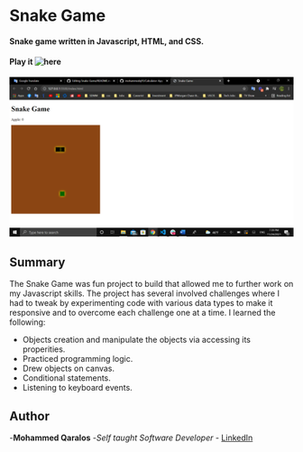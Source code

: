 # Snake Game
#### Snake game written in Javascript, HTML, and CSS.
#### Play it ![here](https://mohammedq91.github.io/Snake-Game/)

![Snake Game Photo.png](https://github.com/mohammedq91/Snake-Game/blob/main/SnakeGamePhoto.png)

## Summary
The Snake Game was fun project to build that allowed me to further work on my Javascript skills. The project has several involved challenges where I had to tweak by experimenting code with various data types to make it responsive and to overcome each challenge one at a time. I learned the following:
- Objects creation and manipulate the objects via accessing its properities.
- Practiced programming logic.
- Drew objects on canvas.
- Conditional statements.
- Listening to keyboard events. 

## Author

-**Mohammed Qaralos** -*Self taught Software Developer* - [LinkedIn](https://www.linkedin.com/in/mohammed-qaralos-27151010a/)


